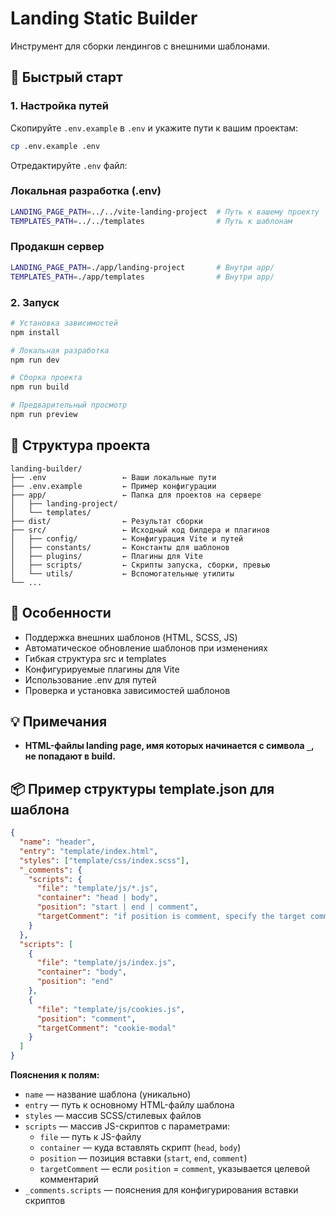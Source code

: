 # Landing Static Builder

Инструмент для сборки лендингов с внешними шаблонами.

## 🚀 Быстрый старт

### 1. Настройка путей

Скопируйте `.env.example` в `.env` и укажите пути к вашим проектам:

```bash
cp .env.example .env
```

Отредактируйте `.env` файл:

### Локальная разработка (.env)

```bash
LANDING_PAGE_PATH=../../vite-landing-project  # Путь к вашему проекту
TEMPLATES_PATH=../../templates                # Путь к шаблонам
```

### Продакшн сервер

```bash
LANDING_PAGE_PATH=./app/landing-project       # Внутри app/
TEMPLATES_PATH=./app/templates                # Внутри app/
```

### 2. Запуск

```bash
# Установка зависимостей
npm install

# Локальная разработка
npm run dev

# Сборка проекта
npm run build

# Предварительный просмотр
npm run preview
```

## 📁 Структура проекта

```
landing-builder/
├── .env                 ← Ваши локальные пути
├── .env.example         ← Пример конфигурации
├── app/                 ← Папка для проектов на сервере
│   ├── landing-project/
│   └── templates/
├── dist/                ← Результат сборки
├── src/                 ← Исходный код билдера и плагинов
│   ├── config/          ← Конфигурация Vite и путей
│   ├── constants/       ← Константы для шаблонов
│   ├── plugins/         ← Плагины для Vite
│   ├── scripts/         ← Скрипты запуска, сборки, превью
│   └── utils/           ← Вспомогательные утилиты
└── ...
```

## 🧩 Особенности

- Поддержка внешних шаблонов (HTML, SCSS, JS)
- Автоматическое обновление шаблонов при изменениях
- Гибкая структура src и templates
- Конфигурируемые плагины для Vite
- Использование .env для путей
- Проверка и установка зависимостей шаблонов

## 💡 Примечания

- **HTML-файлы landing page, имя которых начинается с символа `_`, не попадают в build.**

## 📦 Пример структуры template.json для шаблона

```json
{
  "name": "header",
  "entry": "template/index.html",
  "styles": ["template/css/index.scss"],
  "_comments": {
    "scripts": {
      "file": "template/js/*.js",
      "container": "head | body",
      "position": "start | end | comment",
      "targetComment": "if position is comment, specify the target comment"
    }
  },
  "scripts": [
    {
      "file": "template/js/index.js",
      "container": "body",
      "position": "end"
    },
    {
      "file": "template/js/cookies.js",
      "position": "comment",
      "targetComment": "cookie-modal"
    }
  ]
}
```

**Пояснения к полям:**

- `name` — название шаблона (уникально)
- `entry` — путь к основному HTML-файлу шаблона
- `styles` — массив SCSS/стилевых файлов
- `scripts` — массив JS-скриптов с параметрами:
  - `file` — путь к JS-файлу
  - `container` — куда вставлять скрипт (`head`, `body`)
  - `position` — позиция вставки (`start`, `end`, `comment`)
  - `targetComment` — если `position` = `comment`, указывается целевой комментарий
- `_comments.scripts` — пояснения для конфигурирования вставки скриптов
